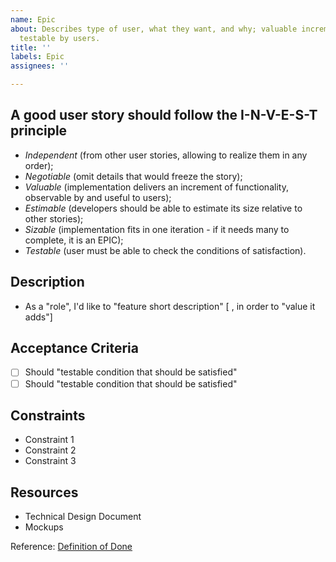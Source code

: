 ```yaml
---
name: Epic
about: Describes type of user, what they want, and why; valuable increment of functionality,
  testable by users.
title: ''
labels: Epic
assignees: ''

---
```


## A good user story should follow the I-N-V-E-S-T principle

- _Independent_ (from other user stories, allowing to realize them in any order);
- _Negotiable_ (omit details that would freeze the story);
- _Valuable_ (implementation delivers an increment of functionality, observable by and useful to users);
- _Estimable_ (developers should be able to estimate its size relative to other stories);
- _Sizable_ (implementation fits in one iteration - if it needs many to complete, it is an EPIC);
- _Testable_ (user must be able to check the conditions of satisfaction).

## Description

- As a "role", I'd like to "feature short description" [ , in order to "value it adds"]

## Acceptance Criteria

- [ ] Should "testable condition that should be satisfied"
- [ ] Should "testable condition that should be satisfied"

## Constraints

- Constraint 1
- Constraint 2
- Constraint 3

## Resources

- Technical Design Document
- Mockups

Reference: [Definition of Done](../../docs/EngineeringPractices.md)
